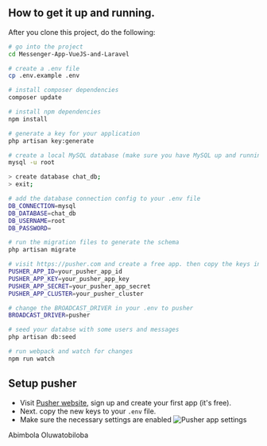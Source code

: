 
## How to get it up and running.

After you clone this project, do the following:

```bash
# go into the project
cd Messenger-App-VueJS-and-Laravel

# create a .env file
cp .env.example .env

# install composer dependencies
composer update

# install npm dependencies
npm install

# generate a key for your application
php artisan key:generate

# create a local MySQL database (make sure you have MySQL up and running)
mysql -u root

> create database chat_db;
> exit;

# add the database connection config to your .env file
DB_CONNECTION=mysql
DB_DATABASE=chat_db
DB_USERNAME=root
DB_PASSWORD=

# run the migration files to generate the schema
php artisan migrate

# visit https://pusher.com and create a free app. then copy the keys into your .env file
PUSHER_APP_ID=your_pusher_app_id
PUSHER_APP_KEY=your_pusher_app_key
PUSHER_APP_SECRET=your_pusher_app_secret
PUSHER_APP_CLUSTER=your_pusher_cluster

# change the BROADCAST_DRIVER in your .env to pusher
BROADCAST_DRIVER=pusher

# seed your databse with some users and messages
php artisan db:seed

# run webpack and watch for changes
npm run watch
```

## Setup pusher

- Visit [Pusher website](https://pusher.com), sign up and create your first app (it's free).
- Next. copy the new keys to your `.env` file.
- Make sure the necessary settings are enabled
![Pusher app settings](https://user-images.githubusercontent.com/17595033/64108972-fb7b8a00-cd86-11e9-97ab-d2a3f7699b71.png)

Abimbola Oluwatobiloba
